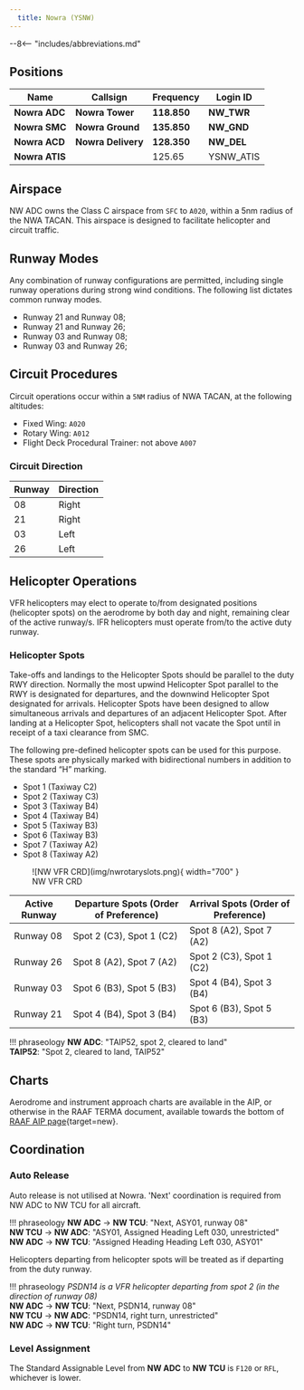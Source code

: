 ```yaml
---
  title: Nowra (YSNW)
---
```


--8<-- "includes/abbreviations.md"

## Positions

| Name               | Callsign       | Frequency        | Login ID              |
| ------------------ | -------------- | ---------------- | --------------------------------------|
| **Nowra ADC**    | **Nowra Tower**  | **118.850**         | **NW_TWR**        |
| **Nowra SMC**   | **Nowra Ground**  | **135.850**        | **NW_GND**        |
| **Nowra ACD**    | **Nowra Delivery**  | **128.350**         | **NW_DEL**       |
| **Nowra ATIS**    |  | 125.65         | YSNW_ATIS       |


## Airspace
NW ADC owns the Class C airspace from `SFC` to `A020`, within a 5nm radius of the NWA TACAN. This airspace is designed to facilitate helicopter and circuit traffic.

## Runway Modes
Any combination of runway configurations are permitted, including single runway operations during strong wind conditions. The following list dictates common runway modes.

- Runway 21 and Runway 08;  
- Runway 21 and Runway 26;  
- Runway 03 and Runway 08;  
- Runway 03 and Runway 26;   

## Circuit Procedures

Circuit operations occur within a `5NM` radius of NWA TACAN, at the following altitudes:

- Fixed Wing: `A020`
- Rotary Wing: `A012`
- Flight Deck Procedural Trainer: not above `A007`

### Circuit Direction
| Runway | Direction |
| ------ | ----------|
| 08     | Right  |
| 21     | Right |
| 03     | Left |
| 26     | Left |

## Helicopter Operations
VFR helicopters may elect to operate to/from designated positions (helicopter spots) on the aerodrome by both day and night, remaining clear of the active runway/s. IFR helicopters must operate from/to the active duty runway.

### Helicopter Spots
Take-offs and landings to the Helicopter Spots should be parallel to the duty RWY direction. Normally the most upwind Helicopter Spot parallel to the RWY is designated for departures, and the downwind Helicopter Spot designated for arrivals. Helicopter Spots have been designed to allow simultaneous arrivals and departures of an adjacent Helicopter Spot. After landing at a Helicopter Spot, helicopters shall not vacate the Spot until in receipt of a taxi clearance from SMC.

The following pre-defined helicopter spots can be used for this purpose. These spots are physically marked with bidirectional numbers in addition to the standard “H” marking.

- Spot 1 (Taxiway C2)
- Spot 2 (Taxiway C3)
- Spot 3 (Taxiway B4)
- Spot 4 (Taxiway B4)
- Spot 5 (Taxiway B3)
- Spot 6 (Taxiway B3)
- Spot 7 (Taxiway A2)
- Spot 8 (Taxiway A2)

<figure markdown>
![NW VFR CRD](img/nwrotaryslots.png){ width="700" }
<figcaption>NW VFR CRD</figcaption>
</figure>

| Active Runway | Departure Spots (Order of Preference) | Arrival Spots (Order of Preference) |
|---------------|----------------------------------------|-------------------------------------|
| Runway 08     | Spot 2 (C3), Spot 1 (C2)               | Spot 8 (A2), Spot 7 (A2)            |
| Runway 26     | Spot 8 (A2), Spot 7 (A2)               | Spot 2 (C3), Spot 1 (C2)            |
| Runway 03     | Spot 6 (B3), Spot 5 (B3)               | Spot 4 (B4), Spot 3 (B4)            |
| Runway 21     | Spot 4 (B4), Spot 3 (B4)               | Spot 6 (B3), Spot 5 (B3)            |

!!! phraseology
    **NW ADC**: "TAIP52, spot 2, cleared to land"  
    **TAIP52**: "Spot 2, cleared to land, TAIP52"

## Charts
Aerodrome and instrument approach charts are available in the AIP, or otherwise in the RAAF TERMA document, available towards the bottom of [RAAF AIP page](https://ais-af.airforce.gov.au/australian-aip){target=new}.

## Coordination
### Auto Release
Auto release is not utilised at Nowra. 'Next' coordination is required from NW ADC to NW TCU for all aircraft.

!!! phraseology
    <span class="hotline">**NW ADC** -> **NW TCU**</span>: "Next, ASY01, runway 08"  
    <span class="hotline">**NW TCU** -> **NW ADC**</span>: "ASY01, Assigned Heading Left 030, unrestricted"  
    <span class="hotline">**NW ADC** -> **NW TCU**</span>: "Assigned Heading Heading Left 030, ASY01" 

Helicopters departing from helicopter spots will be treated as if departing from the duty runway.

!!! phraseology
    *PSDN14 is a VFR helicopter departing from spot 2 (in the direction of runway 08)*  
    <span class="hotline">**NW ADC** -> **NW TCU**</span>: "Next, PSDN14, runway 08"  
    <span class="hotline">**NW TCU** -> **NW ADC**</span>: "PSDN14, right turn, unrestricted"  
    <span class="hotline">**NW ADC** -> **NW TCU**</span>: "Right turn, PSDN14" 


### Level Assignment
The Standard Assignable Level from **NW ADC** to **NW TCU** is `F120` or `RFL`, whichever is lower.